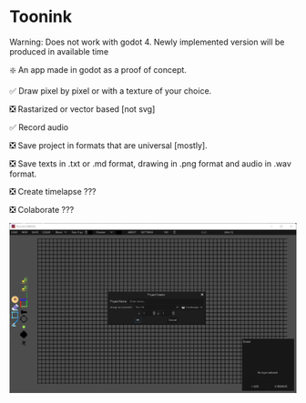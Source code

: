 # Toonink
Warning: Does not work with godot 4. Newly implemented version will be produced in available time
 

 ❇️ An app made in godot as a proof of concept.

 ✅ Draw pixel by pixel or with a texture of your choice.

 ❎ Rastarized or vector based [not svg]

 ✅ Record audio

 ❎ Save project in formats that are universal [mostly].

 ❎ Save texts in .txt or .md format, drawing in .png format and audio in .wav format.

 ❎ Create timelapse ???

 ❎ Colaborate ???


 ![Alt text](./TooninkPic.png?raw=true "Picture")
